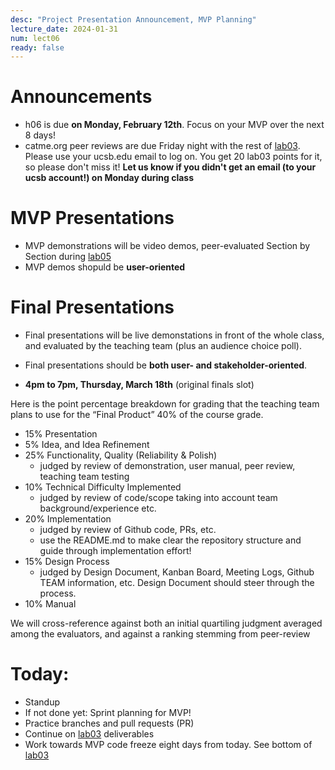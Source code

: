 ```yaml
---
desc: "Project Presentation Announcement, MVP Planning"
lecture_date: 2024-01-31
num: lect06
ready: false
---
```

 
# Announcements
* h06 is due **on Monday, February 12th**. Focus on your MVP over the next 8 days!  
* catme.org peer reviews are due Friday night with the rest of [lab03](https://ucsb-cs148.github.io/w24/lab/lab03/). Please use your ucsb.edu email to log on. You get 20 lab03 points for it, so please don't miss it! **Let us know if you didn't get an email (to your ucsb account!) on Monday during class**

# MVP Presentations
* MVP demonstrations will be video demos, peer-evaluated Section by Section during [lab05](https://ucsb-cs148.github.io/w24/lab/lab05/)
* MVP demos shopuld be **user-oriented**

# Final Presentations 

* Final presentations will be live demonstations in front of the whole class, and evaluated by the teaching team (plus an audience choice poll). 
* Final presentations should be **both user- and stakeholder-oriented**. 

* **4pm to 7pm, Thursday, March 18th** (original finals slot)

Here is the point percentage breakdown for grading that the teaching team plans to use for the “Final Product” 40% of the course grade.

* 15% Presentation
* 5% Idea, and Idea Refinement 
* 25% Functionality, Quality (Reliability & Polish) 
    * judged by review of demonstration, user manual, peer review, teaching team testing 
* 10% Technical Difficulty Implemented 
    * judged by review of code/scope taking into account team background/experience etc.
* 20% Implementation 
    * judged by review of Github code, PRs, etc. 
    * use the README.md to make clear the repository structure and guide through implementation effort! 
* 15% Design Process 
    * judged by Design Document, Kanban Board, Meeting Logs, Github TEAM information, etc. Design Document should steer through the process.
* 10% Manual 

We will cross-reference against both an initial quartiling judgment averaged among the evaluators, and against a ranking stemming from peer-review


# Today:

* Standup
* If not done yet: Sprint planning for MVP! 
* Practice branches and pull requests (PR)
* Continue on [lab03](https://ucsb-cs148.github.io/w24/lab/lab03/) deliverables
* Work towards MVP code freeze eight days from today. See bottom of [lab03](https://ucsb-cs148.github.io/w24/lab/lab03/)
